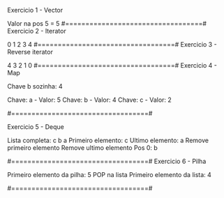 Exercicio 1 - Vector

Valor na pos 5 = 5
#==================================#
Exercicio 2 - Iterator

0 1 2 3 4
#==================================#
Exercicio 3 - Reverse iterator

4 3 2 1 0
#==================================#
Exercicio 4 - Map

Chave b sozinha: 4

Chave: a -  Valor: 5
Chave: b -  Valor: 4
Chave: c -  Valor: 2

#==================================#

Exercicio 5 - Deque

Lista completa: c b a
Primeiro elemento: c
Ultimo elemento: a
Remove primeiro elemento
Remove ultimo elemento
Pos 0: b

#==================================#
Exercicio 6 - Pilha

Primeiro elemento da pilha: 5
POP na lista
Primeiro elemento da lista: 4

#==================================#
